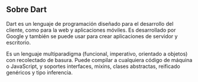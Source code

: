 ## Sobre Dart



Dart es un lenguaje de programación diseñado para el desarrollo del cliente, como para la web y aplicaciones móviles. Es desarrollado por Google y también se puede usar para crear aplicaciones de servidor y escritorio.

Es un lenguaje multiparadigma (funcional, imperativo, orientado a objetos) con recolectado de basura.  Puede compilar a cualquiera código de máquina o JavaScript, y soportes interfaces, mixins, clases abstractas, reificado genéricos y tipo inferencia.